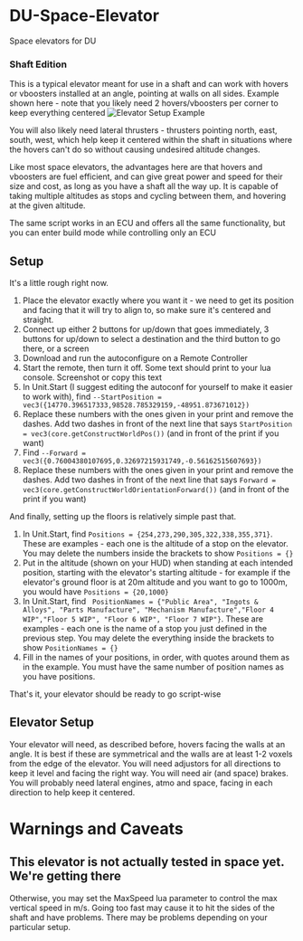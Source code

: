# DU-Space-Elevator
Space elevators for DU

### Shaft Edition

This is a typical elevator meant for use in a shaft and can work with hovers or vboosters installed at an angle, pointing at walls on all sides.  Example shown here - note that you likely need 2 hovers/vboosters per corner to keep everything centered
![Elevator Setup Example](/SpaceExampleSetup.png)

You will also likely need lateral thrusters - thrusters pointing north, east, south, west, which help keep it centered within the shaft in situations where the hovers can't do so without causing undesired altitude changes.  

Like most space elevators, the advantages here are that hovers and vboosters are fuel efficient, and can give great power and speed for their size and cost, as long as you have a shaft all the way up.  It is capable of taking multiple altitudes as stops and cycling between them, and hovering at the given altitude.

The same script works in an ECU and offers all the same functionality, but you can enter build mode while controlling only an ECU

## Setup

It's a little rough right now.  

1. Place the elevator exactly where you want it - we need to get its position and facing that it will try to align to, so make sure it's centered and straight.  
2. Connect up either 2 buttons for up/down that goes immediately, 3 buttons for up/down to select a destination and the third button to go there, or a screen
3. Download and run the autoconfigure on a Remote Controller
4. Start the remote, then turn it off.  Some text should print to your lua console.  Screenshot or copy this text
5. In Unit.Start (I suggest editing the autoconf for yourself to make it easier to work with), find `--StartPosition = vec3({14770.396517333,98528.785329159,-48951.873671012})`
6. Replace these numbers with the ones given in your print and remove the dashes.  Add two dashes in front of the next line that says `StartPosition = vec3(core.getConstructWorldPos())` (and in front of the print if you want)
7. Find `--Forward = vec3({0.76004380107695,0.32697215931749,-0.56162515607693})`
8. Replace these numbers with the ones given in your print and remove the dashes.  Add two dashes in front of the next line that says `Forward = vec3(core.getConstructWorldOrientationForward())` (and in front of the print if you want)

And finally, setting up the floors is relatively simple past that.

1. In Unit.Start, find `Positions = {254,273,290,305,322,338,355,371}`.  These are examples - each one is the altitude of a stop on the elevator.  You may delete the numbers inside the brackets to show `Positions = {}`
2. Put in the altitude (shown on your HUD) when standing at each intended position, starting with the elevator's starting altitude - for example if the elevator's ground floor is at 20m altitude and you want to go to 1000m, you would have `Positions = {20,1000}`
3. In Unit.Start, find ` PositionNames = {"Public Area", "Ingots & Alloys", "Parts Manufacture", "Mechanism Manufacture","Floor 4 WIP","Floor 5 WIP", "Floor 6 WIP", "Floor 7 WIP"}`.  These are examples - each one is the name of a stop you just defined in the previous step.  You may delete the everything inside the brackets to show `PositionNames = {}`
4. Fill in the names of your positions, in order, with quotes around them as in the example.  You must have the same number of position names as you have positions.

That's it, your elevator should be ready to go script-wise

## Elevator Setup

Your elevator will need, as described before, hovers facing the walls at an angle.  It is best if these are symmetrical and the walls are at least 1-2 voxels from the edge of the elevator.  You will need adjustors for all directions to keep it level and facing the right way.  You will need air (and space) brakes.  You will probably need lateral engines, atmo and space, facing in each direction to help keep it centered.


# Warnings and Caveats

## This elevator is not actually tested in space yet.  We're getting there

Otherwise, you may set the MaxSpeed lua parameter to control the max vertical speed in m/s.  Going too fast may cause it to hit the sides of the shaft and have problems.  There may be problems depending on your particular setup.
